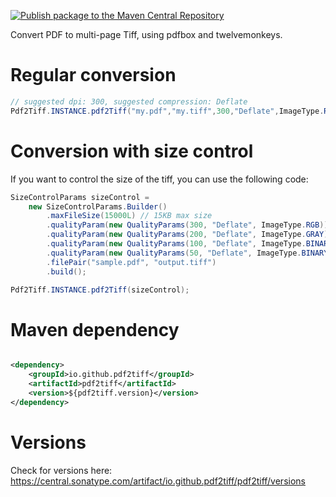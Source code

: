 [![Publish package to the Maven Central Repository](https://github.com/pdf2tiff/pdf2tiff/actions/workflows/publish-to-maven.yaml/badge.svg)](https://github.com/pdf2tiff/pdf2tiff/actions/workflows/publish-to-maven.yaml)

Convert PDF to multi-page Tiff, using pdfbox and twelvemonkeys.

# Regular conversion

```java
// suggested dpi: 300, suggested compression: Deflate
Pdf2Tiff.INSTANCE.pdf2Tiff("my.pdf","my.tiff",300,"Deflate",ImageType.RGB);
```

# Conversion with size control

If you want to control the size of the tiff, you can use the following code:

```java
SizeControlParams sizeControl =
    new SizeControlParams.Builder()
        .maxFileSize(15000L) // 15KB max size
        .qualityParam(new QualityParams(300, "Deflate", ImageType.RGB)) // high quality
        .qualityParam(new QualityParams(200, "Deflate", ImageType.GRAY)) // if the above is above 15KB, try this
        .qualityParam(new QualityParams(100, "Deflate", ImageType.BINARY)) // if the above is above 15KB, try this
        .qualityParam(new QualityParams(50, "Deflate", ImageType.BINARY)) // if the above is under 15KB, this one won't be used
        .filePair("sample.pdf", "output.tiff")
        .build();

Pdf2Tiff.INSTANCE.pdf2Tiff(sizeControl);
```

# Maven dependency
```xml

<dependency>
    <groupId>io.github.pdf2tiff</groupId>
    <artifactId>pdf2tiff</artifactId>
    <version>${pdf2tiff.version}</version>
</dependency>
```

# Versions
Check for versions here: https://central.sonatype.com/artifact/io.github.pdf2tiff/pdf2tiff/versions